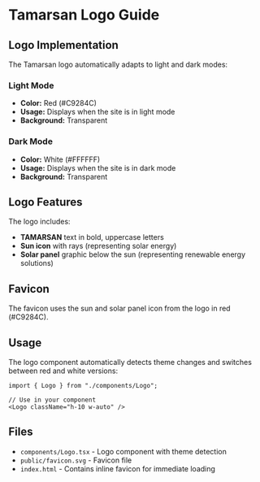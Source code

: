 # Tamarsan Logo Guide

## Logo Implementation

The Tamarsan logo automatically adapts to light and dark modes:

### Light Mode
- **Color:** Red (#C9284C)
- **Usage:** Displays when the site is in light mode
- **Background:** Transparent

### Dark Mode
- **Color:** White (#FFFFFF)
- **Usage:** Displays when the site is in dark mode
- **Background:** Transparent

## Logo Features

The logo includes:
- **TAMARSAN** text in bold, uppercase letters
- **Sun icon** with rays (representing solar energy)
- **Solar panel** graphic below the sun (representing renewable energy solutions)

## Favicon

The favicon uses the sun and solar panel icon from the logo in red (#C9284C).

## Usage

The logo component automatically detects theme changes and switches between red and white versions:

```tsx
import { Logo } from "./components/Logo";

// Use in your component
<Logo className="h-10 w-auto" />
```

## Files

- `components/Logo.tsx` - Logo component with theme detection
- `public/favicon.svg` - Favicon file
- `index.html` - Contains inline favicon for immediate loading
